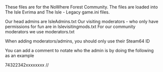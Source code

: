 These files are for the NoWhere Forest Community.
The files are loaded into The Isle Evrima and The Isle - Legacy game.ini files.

Our head admins are IsleAdmins.txt
Our visiting moderators - who only have permissions for fun are in Islevisitingmods.txt
For our community moderators we use moderators.txt


When adding moderators/admins, you should only use their Steam64 ID

You can add a comment to notate who the admin is by doing the following as an example

74322342xxxxxxxx  //  <Steam name that matches the ID>
